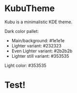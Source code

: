 # KubuTheme
Kubu is a minimalistic KDE theme.

Dark color pallet:
  - Main/background: #1e1e1e 
  - Lighter variant: #232323
  - Even Lighter variant: #2b2b2b
  - Lighter still variant: #353535

Light color: #353535

<h1 color="red">Test!</h1>
